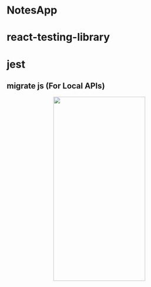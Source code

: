 # NotesApp

<h1>react-testing-library</h1>
<h1>jest</h1>
<h2>migrate js (For Local APIs)</h1>



<div align="center">
  
    
   <div align="center">
    <img width="250px" height="500px" src="https://user-images.githubusercontent.com/17780617/120617815-1907e700-c478-11eb-9f7c-7755ecaabf88.gif"
         </img> 
</div>
</div>
